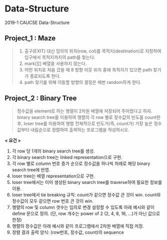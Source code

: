 # Data-Structure
2019-1 CAUCSE Data-Structure

## Project_1 : Maze
> 1. 출구(EXIT) 대신 임의의 위치(row, col)를 목적지(destination)로 지정하여 입구에서 목적지까지의 path를 찾는다.
> 2. mark[][] 배열을 사용하지 않는다.
> 3. 어떤 위치로 처음 갔을 때 8 방향 이웃 위치 중에 목적지가 있으면 path 찾기가 종료되도록 한다.
> 4. path 찾기를 위해 이동할 방향의 결정은 매번 random하게 한다.

## Project_2 : Binary Tree
> 정수값을 element로 하는 행렬이 2차원 배열에 저장되어 주어졌다고 하자. binary search tree를 이용하여 행렬의 각 row 별로 정수값의 빈도를 count한 후, loser tree를 이용하여 행렬 전체적으로 빈도가(즉, count가) 가장 높은 정수값부터 내림순으로 정렬하여 출력하는 프로그램을 작성하시오.  
  
  
**< 요건 >**
1. 각 row 당 1개의 binary search tree를 생성.
2. 각 binary search tree는 linked representation으로 구현.
3. 각 row 별로 column 번호 증가 순으로 정수값을 하나씩 차례로 해당 binary search tree에 반영.
4. loser tree는 배열 representation으로 구현.
5. loser tree에서는 이미 생성된 binary search tree를 traverse하여 필요한 정보를 이용.
6. loser tree에서 tie breaking 규칙: count가 같으면 정수값 큰 것이 win. count와 정수값이 모두 같으면 row 번호 큰 것이 win.
7. 행렬의 row 및 column 갯수는 임의로 변경 설정할 수 있도록 아래 예시와 같이 define 문으로 정의. (단, row 개수는 power of 2 (2, 4, 8, 16, ...)가 아닌 값으로 한정)
8. 행렬의 정수값은 아래 예시와 같이 프로그램에서 2차원 배열에 직접 저장.
9. 정렬 결과 출력 양식: (row번호, 정수값, count)의 sequence
